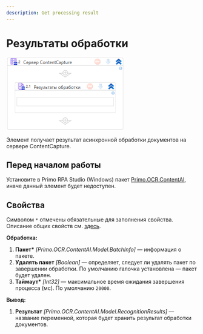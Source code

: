 ```yaml
---
description: Get processing result
---
```


# Результаты обработки

![](<../../../.gitbook/assets1/windows_items/library/WFGetProcessResult.png>)

Элемент получает результат асинхронной обработки документов на сервере ContentCapture.


## Перед началом работы

Установите в Primo RPA Studio (Windows) пакет [Primo.OCR.ContentAI](https://docs.primo-rpa.ru/primo-rpa/g_elements/el_extra/ocr-content-ai), иначе данный элемент будет недоступен.


## Свойства

Символом `*` отмечены обязательные для заполнения свойства. Описание общих свойств см. [здесь](https://docs.primo-rpa.ru/primo-rpa/primo-studio/process/elements#svoistva-elementa).



**Обработка:**

1. **Пакет\*** *[Primo.OCR.ContentAI.Model.BatchInfo]* — информация о пакете.
1. **Удалять пакет** *[Boolean]* — определяет, следует ли удалять пакет по завершении обработки. По умолчанию галочка установлена — пакет будет удален.
1. **Таймаут\*** *[Int32]* — максимальное время ожидания завершения процесса (мс). По умолчанию `20000`.


**Вывод:**

1. **Результат** *[Primo.OCR.ContentAI.Model.RecognitionResults]* — название переменной, которая будет хранить результат обработки документов.



